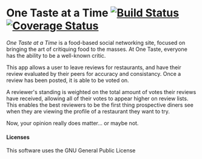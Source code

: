 One Taste at a Time [![Build Status](https://travis-ci.org/tjhernandez34/OneTaste.svg?branch=master)](https://travis-ci.org/tjhernandez34/OneTaste)  [![Coverage Status](https://img.shields.io/coveralls/tjhernandez34/OneTaste.svg)](https://coveralls.io/r/tjhernandez34/OneTaste?branch=master)
========


<em>One Taste at a Time</em> is a food-based social networking site, focused on bringing the art of critiquing food to the masses. At One Taste, everyone has the ability to be a well-known critic.

This app allows a user to leave reviews for restaurants, and have their review evaluated by their peers for accuracy and consistancy. Once a review has been posted, it is able to be voted on.

A reviewer's standing is weighted on the total amount of votes their reviews have received, allowing all of their votes to appear higher on review lists. This enables the best reviewers to be the first thing prospective diners see when they are viewing the profile of a restaurant they want to try.

Now, your opinion really does matter... or maybe not.


<h4>Licenses</h4>
This software uses the GNU General Public License






